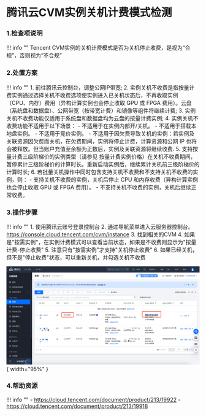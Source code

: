 # 腾讯云CVM实例关机计费模式检测

### 1.检查项说明
!!! info ""
    Tencent CVM实例的关机计费模式是否为关机停止收费，是视为“合规”，否则视为“不合规”

### 2.处置方案
!!! info ""
    1. 前往腾讯云控制台，调整公网IP带宽;
    2. 实例关机不收费是指按量计费实例通过选择关机不收费选项使实例进入已关机状态后，不再收取实例（CPU、内存）费用（异构计算实例也会停止收取 GPU 或 FPGA 费用）。云盘（系统盘和数据盘）、公网带宽（按带宽计费）和镜像等组件将继续计费;
    3. 实例关机不收费功能仅适用于系统盘和数据盘均为云盘的按量计费实例;
    4. 实例关机不收费功能不适用于以下场景：
        - 不适用于在实例内部开/关机。
        - 不适用于搭载本地盘实例。
        - 不适用于竞价实例。
        - 不适用于因欠费导致关机的实例：若实例及关联资源因欠费而关机，在欠费期间，实例将停止计费，计算资源和公网 IP 也将会被释放。但当账户充值至余额为正数后，实例及关联资源将继续收费.
    5. 支持按量计费三级阶梯价的实例类型（请参见 按量计费实例价格）在关机不收费期间，暂停累计三级阶梯价的计算时长。重新启动实例后，继续累计关机前三级阶梯价的计算时长;
    6. 若批量关机操作中同时包含支持关机不收费和不支持关机不收费的实例，则：
        - 支持关机不收费的实例，关机后停止 CPU 和内存收费（异构计算实例也会停止收取 GPU 或 FPGA 费用）。
        - 不支持关机不收费的实例，关机后继续正常收费。
    

### 3.操作步骤
!!! info ""
    1. 使用腾讯云账号登录控制台
    2. 通过导航菜单进入云服务器控制台。https://console.cloud.tencent.com/cvm/instance
    3. 找到相关的CVM
    4. 如果是"按需实例"，在实例计费模式可以查看当前状态，如果是不收费则显示为"按量计费-停止收费"
    5. 注意只有"按需实例"才支持"关机停止收费"
    6. 如果已经关机，但不是"停止收费"状态，可以重新关机，并勾选关机不收费

![处置方案](../../img/suggest/tencent/cvm-bulling.png){ width="95%" }

### 4.帮助资源
!!! info ""
    - https://cloud.tencent.com/document/product/213/19922
    - https://cloud.tencent.com/document/product/213/19918
